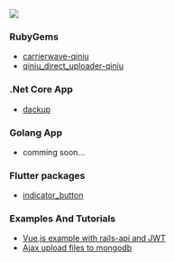 ![](https://github-readme-stats.vercel.app/api?username=huobazi)

<!--
**huobazi/huobazi** is a ✨ _special_ ✨ repository because its `README.md` (this file) appears on your GitHub profile.

Here are some ideas to get you started:

- 🔭 I’m currently working on ...
- 🌱 I’m currently learning ...
- 👯 I’m looking to collaborate on ...
- 🤔 I’m looking for help with ...
- 💬 Ask me about ...
- 📫 How to reach me: ...
- 😄 Pronouns: ...
- ⚡ Fun fact: ...
-->

### RubyGems

- [carrierwave-qiniu](https://github.com/huobazi/carrierwave-qiniu)
- [qiniu_direct_uploader-qiniu](https://github.com/huobazi/qiniu_direct_uploader)

### .Net Core App

- [dackup](https://github.com/huobazi/dackup)

### Golang App

- comming soon...

### Flutter packages

- [indicator_button](https://github.com/huobazi/indicator_button)

### Examples And  Tutorials

- [Vue.js example with rails-api and JWT](https://github.com/huobazi/vuejs-with-rails-api-and-jwt-example)
- [Ajax upload files to mongodb](https://github.com/huobazi/ajax-upload-with-carrierwave-mongoid)
